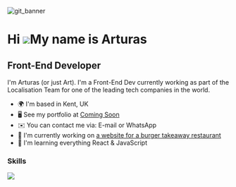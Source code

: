 ![git_banner](https://user-images.githubusercontent.com/30295076/189889778-8b409aec-efd1-4257-a68e-73a43bf20d31.jpg)

Hi ![](https://user-images.githubusercontent.com/18350557/176309783-0785949b-9127-417c-8b55-ab5a4333674e.gif)My name is Arturas
==================================================================================================================================

Front-End Developer
-------------------

I'm Arturas (or just Art). I'm a Front-End Dev currently working as part of the Localisation Team for one of the leading tech companies in the world.

* 🌍  I'm based in Kent, UK
* 🖥️  See my portfolio at [Coming Soon](#)
* ✉️  You can contact me via: E-mail or WhatsApp
* 🚀  I'm currently working on [a website for a burger takeaway restaurant](#)
* 🧠  I'm learning everything React & JavaScript

### Skills

[![](https://skillicons.dev/icons?i=html,css,js,react,next,tailwind,sass,styledcomponents,mongodb,vite,github,vscode,ps,figma)]()
